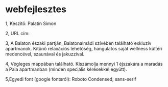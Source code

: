 # webfejlesztes

1, Készítő: Palatin Simon

2, URL cím:

3, A Balaton északi partján, Balatonalmádi szívében található exkluzív apartmanok. Kitűnő relaxációs lehetőség, hangulatos saját wellness kültéri medencével, szaunával és jakuzzival.

4, Végleges mappában található. Kiszámolja mennyi 1 éjszakára a maradás a Pala apartmanban (minden speciális kérésekkel együtt).

5,Egyedi font (google fontsról): Roboto Condensed, sans-serif
